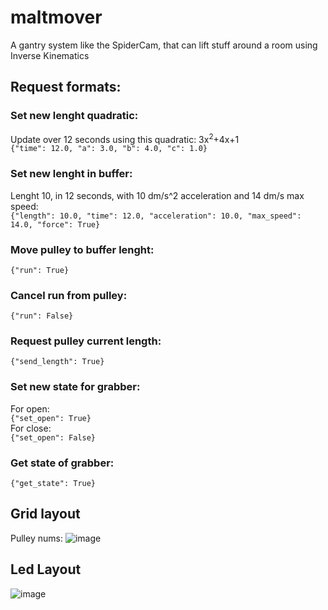 # maltmover
A gantry system like the SpiderCam, that can lift stuff around a room using Inverse Kinematics

## Request formats:

### Set new lenght quadratic:
Update over 12 seconds using this quadratic: 3x<sup>2</sup>+4x+1<br>
`{"time": 12.0, "a": 3.0, "b": 4.0, "c": 1.0}`

### Set new lenght in buffer:
Lenght 10, in 12 seconds, with 10 dm/s^2 acceleration and 14 dm/s max speed:<br>
`{"length": 10.0, "time": 12.0, "acceleration": 10.0, "max_speed": 14.0, "force": True}`
### Move pulley to buffer lenght:
`{"run": True}`
### Cancel run from pulley:
`{"run": False}`
### Request pulley current length:
`{"send_length": True}`

### Set new state for grabber:
For open:<br>
`{"set_open": True}`<br>
For close:<br>
`{"set_open": False}`
### Get state of grabber:
`{"get_state": True}`



## Grid layout
Pulley nums:
![image](https://user-images.githubusercontent.com/32793938/209009362-444277ef-e5a5-4a44-9927-2049bb359b5d.png)


## Led Layout
![image](https://user-images.githubusercontent.com/25373105/209230035-8565d58e-e80b-4538-aedb-5c4ecf2fc1ee.png)
